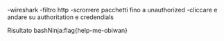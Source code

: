 -wireshark
-filtro http
-scrorrere pacchetti fino a unauthorized
-cliccare e andare su authoritation e credendials

Risultato
bashNinja:flag{help-me-obiwan}